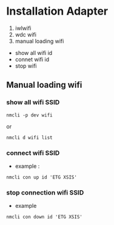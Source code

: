 # Installation Adapter 
1. iwlwifi 
2. wdc wifi
3. manual loading wifi
  * show all wifi id
  * connet wifi id
  * stop wifi 

## Manual loading wifi 
### show all wifi SSID
```command
nmcli -p dev wifi
```
or 
```command
nmcli d wifi list
```

### connect wifi SSID
* example : 
```command
nmcli con up id 'ETG XSIS'
```

### stop connection wifi SSID
* example 
```command
nmcli con down id 'ETG XSIS'
```
